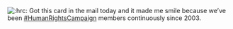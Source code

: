 ![:hrc:](https://media.social.lol/custom_emojis/images/000/087/822/original/e6923a963eaa1b11.png ":hrc:") Got this card in the mail today and it made me smile because we’ve been [\#<span>HumanRightsCampaign</span>](https://social.lol/tags/HumanRightsCampaign) members continuously since 2003.
